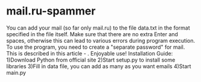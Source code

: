 # mail.ru-spammer
You can add your mail (so far only mail.ru) to the file data.txt in the format specified in the file itself.
Make sure that there are no extra Enter and spaces, otherwise this can lead to various errors during program execution. 
To use the program, you need to create a "separate password" for mail. This is described in this article - . Enjoyable use!
Installation Guide:
1)Download Python from official site
2)Start setup.py to install some libraries
3)Fill in data file, you can add as many as you want emails
4)Start main.py
